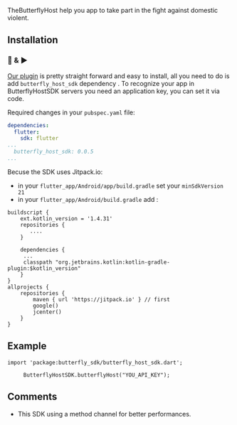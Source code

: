 TheButterflyHost help you app to take part in the fight against domestic violent.


## Installation
### 🔌 & ▶️

[Our plugin](https://pub.dev/packages/butterfly_host_sdk) is pretty straight forward and easy to install, all you need to do is add `butterfly_host_sdk` dependency .
To recognize your app in ButterflyHostSDK servers you need an application key, you can set it via code.

Required changes in your `pubspec.yaml` file:
```yaml
dependencies:
  flutter:
    sdk: flutter
...
  butterfly_host_sdk: 0.0.5
...
```

Becuse the SDK uses Jitpack.io:

* in your `flutter_app/Android/app/build.gradle` set your `minSdkVersion 21`
* in your `flutter_app/Android/build.gradle` add :
```
buildscript {
    ext.kotlin_version = '1.4.31'
    repositories {
       ....
    }

    dependencies {
     ...
     classpath "org.jetbrains.kotlin:kotlin-gradle-plugin:$kotlin_version"
    }
}
allprojects {
    repositories {
        maven { url 'https://jitpack.io' } // first
        google()
        jcenter()
    }
}
```



## Example

```
import 'package:butterfly_sdk/butterfly_host_sdk.dart';
  
     ButterflyHostSDK.butterflyHost("YOU_API_KEY");

```

## Comments

* This SDK using a method channel for better performances.

